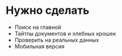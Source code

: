 # Нужно сделать
 
- Поиск на главной
- Тайтлы документов и хлебных крошек
- Проверить на реальных данных
- Мобильная версия
